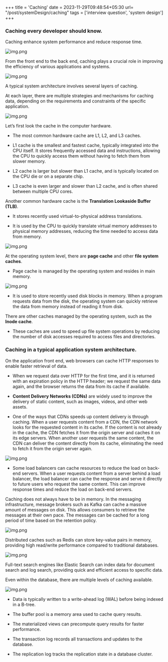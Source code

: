 +++
title = 'Caching'
date = 2023-11-29T09:48:54+05:30
url= "/post/systemDesign/caching"
tags = ['interview question', 'system design']
+++



### Caching every developer should know.
Caching enhance system performance and reduce response time.

![img.png](/images/img14.png)

From the front end to the back end, caching plays a crucial role in improving the efficiency of various applications and systems.

![img.png](/images/img15.png)

A typical system architecture involves several layers of caching.

At each layer, there are multiple strategies and mechanisms for caching data, depending on the requirements and constraints of the specific application.

![img.png](/images/img16.png)


Let’s first look the cache in the computer hardware.
* The most common hardware cache are L1, L2, and L3 caches.

* L1 cache is the smallest and fastest cache, typically integrated into the CPU itself. It stores frequently accessed data and instructions, allowing the CPU to quickly access them without having to fetch them from slower memory.

* L2 cache is larger but slower than L1 cache, and is typically located on the CPU die or on a separate chip.

* L3 cache is even larger and slower than L2 cache, and is often shared between multiple CPU cores.

Another common hardware cache is the **Translation Lookaside Buffer (TLB)**.

* It stores recently used virtual-to-physical address translations.

* It is used by the CPU to quickly translate virtual memory addresses to physical memory addresses, reducing the time needed to access data from memory.

![img.png](/images/img17.png)

At the operating system level, there are **page cache** and other **file system caches**.

* Page cache is managed by the operating system and resides in main memory.

![img.png](/images/img18.png)

* It is used to store recently used disk blocks in memory. When a program requests data from the disk, the operating system can quickly retrieve the data from memory instead of reading it from disk.

There are other caches managed by the operating system, such as the **Inode cache**.

* These caches are used to speed up file system operations by reducing the number of disk accesses required to access files and directories.

###  Caching in a typical application system architecture.

On the application front end, web browsers can cache HTTP responses to enable faster retrieval of data.

* When we request data over HTTP for the first time, and it is returned with an expiration policy in the HTTP header; we request the same data again, and the browser returns the data from its cache if available.

* **Content Delivery Networks (CDNs)** are widely used to improve the delivery of static content, such as images, videos, and other web assets.

* One of the ways that CDNs speeds up content delivery is through caching. When a user requests content from a CDN, the CDN network looks for the requested content in its cache. If the content is not already in the cache, the CDN fetches it from the origin server and caches it on its edge servers. When another user requests the same content, the CDN can deliver the content directly from its cache, eliminating the need to fetch it from the origin server again.



![img.png](/images/img19.png)


* Some load balancers can cache resources to reduce the load on back-end servers. When a user requests content from a server behind a load balancer, the load balancer can cache the response and serve it directly to future users who request the same content. This can improve response times and reduce the load on back-end servers.

Caching does not always have to be in memory. In the messaging infrastructure, message brokers such as Kafka can cache a massive amount of messages on disk. This allows consumers to retrieve the messages at their own pace. The messages can be cached for a long period of time based on the retention policy.

![img.png](/images/img20.png)

Distributed caches such as Redis can store key-value pairs in memory, providing high read/write performance compared to traditional databases.

![img.png](/images/img21.png)

Full-text search engines like Elastic Search can index data for document search and log search, providing quick and efficient access to specific data.

Even within the database, there are multiple levels of caching available.

![img.png](/images/img22.png)

* Data is typically written to a write-ahead log (WAL) before being indexed in a B-tree.

* The buffer pool is a memory area used to cache query results.

* The materialized views can precompute query results for faster performance.

* The transaction log records all transactions and updates to the database.

* The replication log tracks the replication state in a database cluster. 
